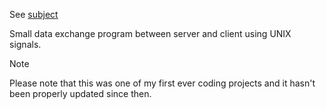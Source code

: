 See [subject](https://github.com/cariestevez/minitalk/blob/main/minitalk.en.subject.pdf)

Small data exchange program between server and client using UNIX signals.

> [!NOTE]
> Please note that this was one of my first ever coding projects and it hasn't been properly updated since then.
